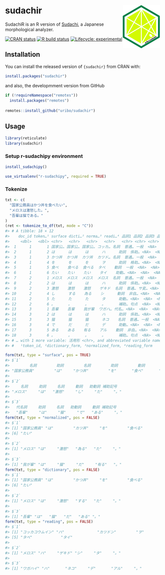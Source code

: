 
<!-- README.md is generated from README.Rmd. Please edit that file -->

# sudachir <a href='https://uribo.github.io/sudachir/'><img src='man/figures/logo.png' align="right" height="139" /></a>

SudachiR is an R version of
[Sudachi](https://github.com/WorksApplications/sudachi.rs), a Japanese
morphological analyzer.

<!-- badges: start -->

[![CRAN
status](https://www.r-pkg.org/badges/version/sudachir)](https://CRAN.R-project.org/package=sudachir)
[![R build
status](https://github.com/uribo/sudachir/workflows/R-CMD-check/badge.svg)](https://github.com/uribo/sudachir/actions)
[![Lifecycle:
experimental](https://img.shields.io/badge/lifecycle-experimental-orange.svg)](https://www.tidyverse.org/lifecycle/#experimental)
<!-- badges: end -->

## Installation

You can install the released version of `{sudachir}` from CRAN with:

``` r
install.packages("sudachir")
```

and also, the developmment version from GitHub

``` r
if (!requireNamespace("remotes"))
  install.packages("remotes")

remotes::install_github("uribo/sudachir")
```

## Usage

``` r
library(reticulate)
library(sudachir)
```

### Setup r-sudachipy environment

``` r
install_sudachipy()
```

``` r
use_virtualenv("r-sudachipy", required = TRUE)
```

### Tokenize

``` r
txt <- c(
  "国家公務員はかつ丼を食べたい",
  "メロスは激怒した。",
  "吾輩は猫である。"
)
(ret <- tokenize_to_df(txt, mode = "C"))
#> # A tibble: 18 × 12
#>    doc_id token…¹ surface dicti…² norma…³ readi…⁴ 品詞1 品詞2 品詞3 品詞4 活用型
#>     <dbl>   <dbl> <chr>   <chr>   <chr>   <chr>   <chr> <chr> <chr> <chr> <chr> 
#>  1      1       1 国家公… 国家公… 国家公… コッカ… 名詞  普通… 一般  <NA>  <NA>  
#>  2      1       2 は      は      は      ハ      助詞  係助… <NA>  <NA>  <NA>  
#>  3      1       3 かつ丼  かつ丼  カツ丼  カツド… 名詞  普通… 一般  <NA>  <NA>  
#>  4      1       4 を      を      を      ヲ      助詞  格助… <NA>  <NA>  <NA>  
#>  5      1       5 食べ    食べる  食べる  タベ    動詞  一般  <NA>  <NA>  下一… 
#>  6      1       6 たい    たい    たい    タイ    助動… <NA>  <NA>  <NA>  助動… 
#>  7      2       1 メロス  メロス  メロス  メロス  名詞  普通… 一般  <NA>  <NA>  
#>  8      2       2 は      は      は      ハ      助詞  係助… <NA>  <NA>  <NA>  
#>  9      2       3 激怒    激怒    激怒    ゲキド  名詞  普通… サ変… <NA>  <NA>  
#> 10      2       4 し      する    為る    シ      動詞  非自… <NA>  <NA>  サ行… 
#> 11      2       5 た      た      た      タ      助動… <NA>  <NA>  <NA>  助動… 
#> 12      2       6 。      。      。      。      補助… 句点  <NA>  <NA>  <NA>  
#> 13      3       1 吾輩    吾輩    我が輩  ワガハ… 代名… <NA>  <NA>  <NA>  <NA>  
#> 14      3       2 は      は      は      ハ      助詞  係助… <NA>  <NA>  <NA>  
#> 15      3       3 猫      猫      猫      ネコ    名詞  普通… 一般  <NA>  <NA>  
#> 16      3       4 で      だ      だ      デ      助動… <NA>  <NA>  <NA>  助動… 
#> 17      3       5 ある    ある    有る    アル    動詞  非自… <NA>  <NA>  五段-…
#> 18      3       6 。      。      。      。      補助… 句点  <NA>  <NA>  <NA>  
#> # … with 1 more variable: 活用形 <chr>, and abbreviated variable names
#> #   ¹​token_id, ²​dictionary_form, ³​normalized_form, ⁴​reading_form
```

``` r
form(txt, type = "surface", pos = TRUE)
#> $`1`
#>         名詞         助詞         名詞         助詞         動詞       助動詞 
#> "国家公務員"         "は"     "かつ丼"         "を"       "食べ"       "たい" 
#> 
#> $`2`
#>     名詞     助詞     名詞     動詞   助動詞 補助記号 
#> "メロス"     "は"   "激怒"     "し"     "た"     "。" 
#> 
#> $`3`
#>   代名詞     助詞     名詞   助動詞     動詞 補助記号 
#>   "吾輩"     "は"     "猫"     "で"   "ある"     "。"
form(txt, type = "normalized", pos = FALSE)
#> $`1`
#> [1] "国家公務員" "は"         "カツ丼"     "を"         "食べる"    
#> [6] "たい"      
#> 
#> $`2`
#> [1] "メロス" "は"     "激怒"   "為る"   "た"     "。"    
#> 
#> $`3`
#> [1] "我が輩" "は"     "猫"     "だ"     "有る"   "。"
form(txt, type = "dictionary", pos = FALSE)
#> $`1`
#> [1] "国家公務員" "は"         "かつ丼"     "を"         "食べる"    
#> [6] "たい"      
#> 
#> $`2`
#> [1] "メロス" "は"     "激怒"   "する"   "た"     "。"    
#> 
#> $`3`
#> [1] "吾輩" "は"   "猫"   "だ"   "ある" "。"
form(txt, type = "reading", pos = FALSE)
#> $`1`
#> [1] "コッカコウムイン" "ハ"               "カツドン"         "ヲ"              
#> [5] "タベ"             "タイ"            
#> 
#> $`2`
#> [1] "メロス" "ハ"     "ゲキド" "シ"     "タ"     "。"    
#> 
#> $`3`
#> [1] "ワガハイ" "ハ"       "ネコ"     "デ"       "アル"     "。"
```
